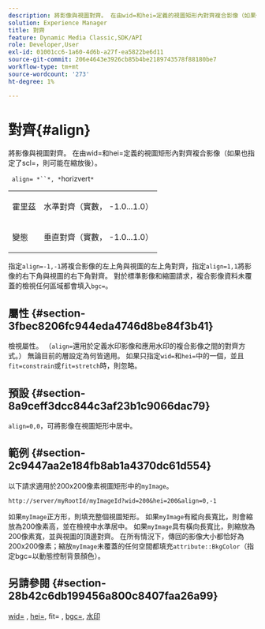 ```yaml
---
description: 將影像與視圖對齊。 在由wid=和hei=定義的視圖矩形內對齊複合影像（如果也指定了scl=，則可能在縮放後）。
solution: Experience Manager
title: 對齊
feature: Dynamic Media Classic,SDK/API
role: Developer,User
exl-id: 01001cc6-1a60-4d6b-a27f-ea5822be6d11
source-git-commit: 206e4643e3926cb85b4be2189743578f88180be7
workflow-type: tm+mt
source-wordcount: '273'
ht-degree: 1%

---
```


# 對齊{#align}

將影像與視圖對齊。 在由wid=和hei=定義的視圖矩形內對齊複合影像（如果也指定了scl=，則可能在縮放後）。

` align= *``*, *`horizvert`*`

<table id="simpletable_4CB26F72A56D4515B767C303F8E8A1CF"> 
 <tr class="strow"> 
  <td class="stentry"> <p> <span class="codeph"> <span class="varname"> 霍里茲  </span> </span> </p> </td> 
  <td class="stentry"> <p>水準對齊（實數， -1.0...1.0） </p> </td> 
 </tr> 
 <tr class="strow"> 
  <td class="stentry"> <p> <span class="codeph"> <span class="varname"> 變態  </span> </span> </p> </td> 
  <td class="stentry"> <p>垂直對齊（實數， -1.0...1.0） </p> </td> 
 </tr> 
</table>

指定`align=-1,-1`將複合影像的左上角與視圖的左上角對齊，指定`align=1,1`將影像的右下角與視圖的右下角對齊。 對於標準影像和縮圖請求，複合影像資料未覆蓋的檢視任何區域都會填入`bgc=`。

## 屬性 {#section-3fbec8206fc944eda4746d8be84f3b41}

檢視屬性。 （`align=`還用於定義水印影像和應用水印的複合影像之間的對齊方式。） 無論目前的層設定為何皆適用。 如果只指定`wid=`和`hei=`中的一個，並且`fit=constrain`或`fit=stretch`時，則忽略。

## 預設 {#section-8a9ceff3dcc844c3af23b1c9066dac79}

`align=0,0`，可將影像在視圖矩形中居中。

## 範例 {#section-2c9447aa2e184fb8ab1a4370dc61d554}

以下請求適用於200x200像素視圖矩形中的`myImage`。

`http://server/myRootId/myImageId?wid=200&hei=200&align=0,-1`

如果`myImage`正方形，則填充整個視圖矩形。 如果`myImage`有縱向長寬比，則會縮放為200像素高，並在檢視中水準居中。 如果`myImage`具有橫向長寬比，則縮放為200像素寬，並與視圖的頂邊對齊。 在所有情況下，傳回的影像大小都恰好為200x200像素；縮放`myImage`未覆蓋的任何空間都填充`attribute::BkgColor`（指定bgc=以動態控制背景顏色）。

## 另請參閱 {#section-28b42c6db199456a800c8407faa26a99}

[wid=](../../../../../is-api/http-ref/image-serving-api-ref/c-http-protocol-reference/c-command-reference/r-is-http-wid.md#reference-bfeadcb67bf4485f851eb21345527e47) ,  [hei=](../../../../../is-api/http-ref/image-serving-api-ref/c-http-protocol-reference/c-command-reference/r-is-http-hei.md#reference-6d6f556ccc0e4b98a815e8a5c1944a96), fit= [](../../../../../is-api/http-ref/image-serving-api-ref/c-http-protocol-reference/c-command-reference/r-fit.md#reference-f11bff6d93d143d6b135de3a923bc989),  [bgc=](../../../../../is-api/http-ref/image-serving-api-ref/c-http-protocol-reference/c-command-reference/r-bgc.md#reference-53376175f617446fbe5c69120f834b88),  [水印](../../../../../is-api/http-ref/image-serving-api-ref/c-http-protocol-reference/c-syntax-and-features/r-watermarks.md#reference-35d2c3a2c98349b792921c6cb8e73832)
